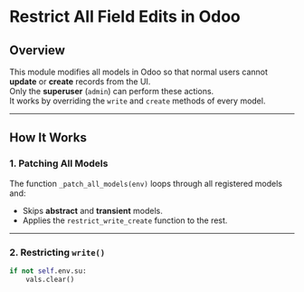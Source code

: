 # Restrict All Field Edits in Odoo

## Overview
This module modifies all models in Odoo so that normal users cannot **update** or **create** records from the UI.  
Only the **superuser** (`admin`) can perform these actions.  
It works by overriding the `write` and `create` methods of every model.

---

## How It Works

### 1. Patching All Models
The function `_patch_all_models(env)` loops through all registered models and:
- Skips **abstract** and **transient** models.
- Applies the `restrict_write_create` function to the rest.

---

### 2. Restricting `write()`
```python
if not self.env.su:
    vals.clear()
